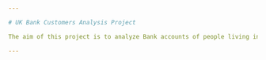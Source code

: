 ```yaml
---

# UK Bank Customers Analysis Project

The aim of this project is to analyze Bank accounts of people living in UK by age, gender, job category and bank balance to inspect different trends in the UK in the year 2015 using Power BI.

---
```

